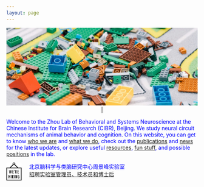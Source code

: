 ```yaml
---
layout: page
---
```


<head>
        <style>
          h1 {color:red;}
          p {color:blue;}
        </style>
</head>




<div class="container" align="center">
        <img width="800" src="/assets/lego_blocks_strip.jpg" alt="build_to_understand">
        <div class='console-container'>
            <span id='text'></span>
            <div class='console-underscore' id='cursor'>|</div>
        </div>
</div>




Welcome to the Zhou Lab of Behavioral and Systems Neuroscience at the Chinese Institute for Brain Research (CIBR), Beijing. We study neural circuit mechanisms of animal behavior and cognition. On this website, you can get to know [who we are](People.md) and [what we do](Research.md), check out the [publications](Publications.md) and [news](News.md) for the latest updates, or explore useful [resources](Resources.md), [fun stuff](Fun.md), and possible [positions](Join.md) in the lab.

<img align="left" width="40" style="margin-right:20px" src="/assets/hiring_icon.png" />

北京脑科学与类脑研究中心周景峰实验室<br>
[招聘实验室管理员、技术员和博士后](hiring.md)

<br clear="left" />
